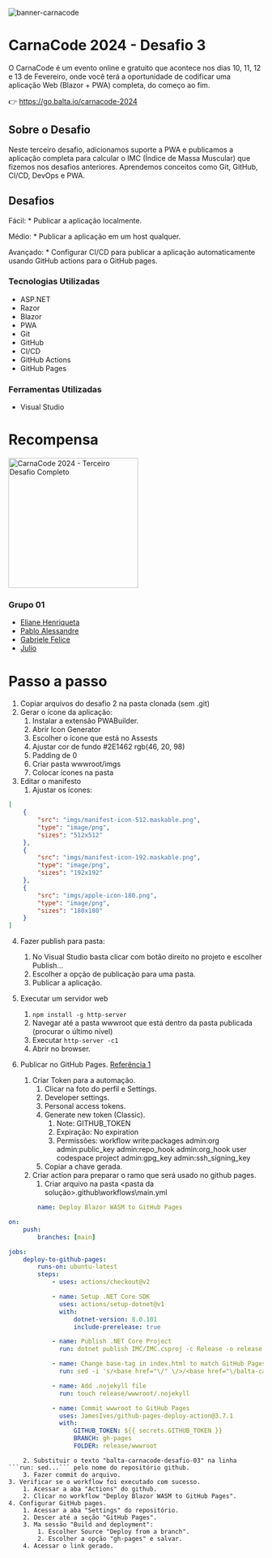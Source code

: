 ![banner-carnacode](https://github.com/balta-io/carnacode-balta-2024-desafio-01/assets/965305/b8cc442c-d64f-4dd1-9414-7fc896b47183)

# CarnaCode 2024 - Desafio 3
O CarnaCode é um evento online e gratuito que acontece nos dias 10, 11, 12 e 13 de Fevereiro, onde você terá a oportunidade de codificar uma aplicação Web (Blazor + PWA) completa, do começo ao fim.


👉 https://go.balta.io/carnacode-2024

## Sobre o Desafio
Neste terceiro desafio, adicionamos suporte a PWA e publicamos a aplicação completa para calcular o IMC (Índice de Massa Muscular) que fizemos nos desafios anteriores. Aprendemos conceitos como Git, GitHub, CI/CD, DevOps e PWA.

## Desafios

Fácil: 
	* Publicar a aplicação localmente.

Médio: 
	* Publicar a aplicação em um host qualquer.

Avançado: 
	* Configurar CI/CD para publicar a aplicação automaticamente usando GitHub actions para o GitHub pages.

### Tecnologias Utilizadas
* ASP.NET
* Razor
* Blazor
* PWA
* Git
* GitHub
* CI/CD
* GitHub Actions
* GitHub Pages

### Ferramentas Utilizadas
* Visual Studio

# Recompensa
<img src="https://baltaio.blob.core.windows.net/temp/carnacode-badge-desafio-03.png" alt="CarnaCode 2024 - Terceiro Desafio Completo" width="256" />

 ###  Grupo 01
* [Eliane Henriqueta](https://github.com/Elianehenri)
* [Pablo Alessandre](https://github.com/pabloalessandre)
* [Gabriele Felice](https://github.com/gabi-felice-dev)
* [Julio](https://github.com/mitsugui)


# Passo a passo
1. Copiar arquivos do desafio 2 na pasta clonada (sem .git)
2. Gerar o ícone da aplicação:
	1. Instalar a extensão PWABuilder.
	2. Abrir Icon Generator
	3. Escolher o ícone que está no Assests
	4. Ajustar cor de fundo #2E1462 rgb(46, 20, 98)
	5. Padding de 0
	6. Criar pasta wwwroot/imgs
	7. Colocar ícones na pasta
3. Editar o manifesto
	1. Ajustar os ícones:
```JSON
[
    {
        "src": "imgs/manifest-icon-512.maskable.png",
        "type": "image/png",
        "sizes": "512x512"
    },
    {
        "src": "imgs/manifest-icon-192.maskable.png",
        "type": "image/png",
        "sizes": "192x192"
    },
    {
        "src": "imgs/apple-icon-180.png",
        "type": "image/png",
        "sizes": "180x180"
    }
]
````
4. Fazer publish para pasta:
    1. No Visual Studio basta clicar com botão direito no projeto e escolher Publish...
    2. Escolher a opção de publicação para uma pasta.
    3. Publicar a aplicação.
5. Executar um servidor web
    1. ```npm install -g http-server```
    2. Navegar até a pasta wwwroot que está dentro da pasta publicada (procurar o último nível)
    3. Executar ```http-server -c1```
    4. Abrir no browser.

7. Publicar no GitHub Pages. [Referência 1](https://www.youtube.com/watch?v=0cvpumXKhBI)
    1. Criar Token para a automação.
        1. Clicar na foto do perfil e Settings.
        2. Developer settings.
        3. Personal access tokens.
        4. Generate new token (Classic).
            1. Note: GITHUB_TOKEN
            2. Expiração: No expiration
            3. Permissões:
                workflow
                write:packages
                admin:org
                admin:public_key
                admin:repo_hook
                admin:org_hook
                user
                codespace
                project
                admin:gpg_key
                admin:ssh_signing_key
        5. Copiar a chave gerada.
    2. Criar action para preparar o ramo que será usado no github pages.
        1. Criar arquivo na pasta 
        <pasta da solução>\.github\workflows\main.yml

```YAML
        name: Deploy Blazor WASM to GitHub Pages

on:
    push:
        branches: [main]

jobs:
    deploy-to-github-pages:
        runs-on: ubuntu-latest
        steps:
            - uses: actions/checkout@v2

            - name: Setup .NET Core SDK
              uses: actions/setup-dotnet@v1
              with:
                  dotnet-version: 8.0.101
                  include-prerelease: true

            - name: Publish .NET Core Project
              run: dotnet publish IMC/IMC.csproj -c Release -o release --nologo

            - name: Change base-tag in index.html to match GitHub Pages repository subdirectory
              run: sed -i 's/<base href="\/" \/>/<base href="\/balta-carnacode-desafio-03\/" \/>/g' release/wwwroot/index.html

            - name: Add .nojekyll file
              run: touch release/wwwroot/.nojekyll

            - name: Commit wwwroot to GitHub Pages
              uses: JamesIves/github-pages-deploy-action@3.7.1
              with:
                  GITHUB_TOKEN: ${{ secrets.GITHUB_TOKEN }}
                  BRANCH: gh-pages
                  FOLDER: release/wwwroot

```
        2. Substituir o texto "balta-carnacode-desafio-03" na linha ```run: sed...``` pelo nome do repositório github.
        3. Fazer commit do arquivo.
    3. Verificar se o workflow foi executado com sucesso.
        1. Acessar a aba "Actions" do github.
        2. Clicar no workflow "Deploy Blazor WASM to GitHub Pages".
    4. Configurar GitHub pages.
        1. Acessar a aba "Settings" do repositório.
        2. Descer até a seção "GitHub Pages".
        3. Ma sessão "Build and deployment":
            1. Escolher Source "Deploy from a branch". 
            2. Escolher a opção "gh-pages" e salvar.
        4. Acessar o link gerado.